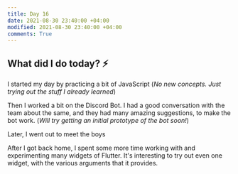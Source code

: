 ```yaml
---
title: Day 16
date: 2021-08-30 23:40:00 +04:00
modified: 2021-08-30 23:40:00 +04:00
comments: True
---
```


## What did I do today? ⚡️

I started my day by practicing a bit of JavaScript (*No new concepts. Just trying out the stuff I already learned*)

Then I worked a bit on the Discord Bot. I had a good conversation with the team about the same, and they had many amazing suggestions, to make the bot work. (*Will try getting an initial prototype of the bot soon!*)

Later, I went out to meet the boys 

After I got back home, I spent some more time working with and experimenting many widgets of Flutter. It's interesting to try out even one widget, with the various arguments that it provides. 